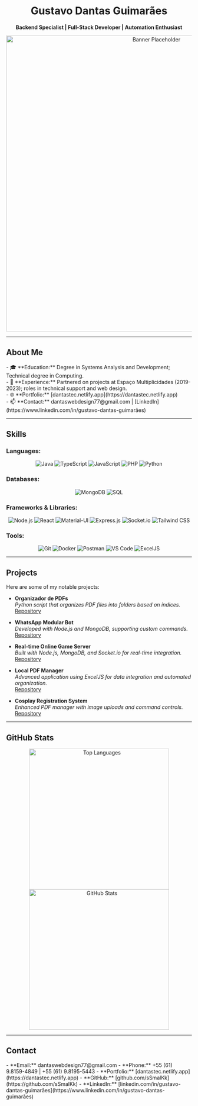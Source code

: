 <h1 align="center">Gustavo Dantas Guimarães</h1>
<p align="center">
  <b>Backend Specialist | Full-Stack Developer | Automation Enthusiast</b>
</p>

<p align="center">
  <img src="https://via.placeholder.com/800x300?text=Gustavo+Dantas+Guimar%C3%A3es" alt="Banner Placeholder" width="800px">
</p>

---

<h2>About Me</h2>
- 🎓 **Education:** Degree in Systems Analysis and Development; Technical degree in Computing.  </br>
- 💼 **Experience:** Partnered on projects at Espaço Multiplicidades (2019-2023); roles in technical support and web design.    </br>
- 🌐 **Portfolio:** [dantastec.netlify.app](https://dantastec.netlify.app)    </br>
- 📫 **Contact:** dantaswebdesign77@gmail.com | [LinkedIn](https://www.linkedin.com/in/gustavo-dantas-guimarães)    </br>

---

<h2>Skills</h2>

<h3>Languages:</h3>
<p align="center">
  <img alt="Java" src="https://img.shields.io/badge/Java-ED8B00?style=for-the-badge&logo=java&logoColor=white">
  <img alt="TypeScript" src="https://img.shields.io/badge/TypeScript-007ACC?style=for-the-badge&logo=typescript&logoColor=white">
  <img alt="JavaScript" src="https://img.shields.io/badge/JavaScript-F7DF1E?style=for-the-badge&logo=javascript&logoColor=black">
  <img alt="PHP" src="https://img.shields.io/badge/PHP-777BB4?style=for-the-badge&logo=php&logoColor=white">
  <img alt="Python" src="https://img.shields.io/badge/Python-3776AB?style=for-the-badge&logo=python&logoColor=white">
</p>

<h3>Databases:</h3>
<p align="center">
  <img alt="MongoDB" src="https://img.shields.io/badge/MongoDB-4EA94B?style=for-the-badge&logo=mongodb&logoColor=white">
  <img alt="SQL" src="https://img.shields.io/badge/SQL-4479A1?style=for-the-badge&logo=postgresql&logoColor=white">
</p>

<h3>Frameworks & Libraries:</h3>
<p align="center">
  <img alt="Node.js" src="https://img.shields.io/badge/Node.js-339933?style=for-the-badge&logo=nodedotjs&logoColor=white">
  <img alt="React" src="https://img.shields.io/badge/React-20232A?style=for-the-badge&logo=react&logoColor=61DAFB">
  <img alt="Material-UI" src="https://img.shields.io/badge/Material--UI-0081CB?style=for-the-badge&logo=material-ui&logoColor=white">
  <img alt="Express.js" src="https://img.shields.io/badge/Express.js-404D59?style=for-the-badge&logo=express&logoColor=white">
  <img alt="Socket.io" src="https://img.shields.io/badge/Socket.io-010101?style=for-the-badge&logo=socket.io&logoColor=white">
  <img alt="Tailwind CSS" src="https://img.shields.io/badge/Tailwind_CSS-38B2AC?style=for-the-badge&logo=tailwind-css&logoColor=white">
</p>

<h3>Tools:</h3>
<p align="center">
  <img alt="Git" src="https://img.shields.io/badge/Git-F05032?style=for-the-badge&logo=git&logoColor=white">
  <img alt="Docker" src="https://img.shields.io/badge/Docker-2496ED?style=for-the-badge&logo=docker&logoColor=white">
  <img alt="Postman" src="https://img.shields.io/badge/Postman-FF6C37?style=for-the-badge&logo=postman&logoColor=white">
  <img alt="VS Code" src="https://img.shields.io/badge/VS_Code-0078D4?style=for-the-badge&logo=visual-studio-code&logoColor=white">
  <img alt="ExcelJS" src="https://img.shields.io/badge/ExcelJS-217346?style=for-the-badge&logo=microsoft-excel&logoColor=white">
</p>

---

<h2>Projects</h2>
Here are some of my notable projects:

- **Organizador de PDFs**  
  *Python script that organizes PDF files into folders based on indices.*  
  [Repository](https://github.com/sSmalKk/organizador-pdfs)

- **WhatsApp Modular Bot**  
  *Developed with Node.js and MongoDB, supporting custom commands.*  
  [Repository](https://github.com/sSmalKk/whatsapp-modular-bot)

- **Real-time Online Game Server**  
  *Built with Node.js, MongoDB, and Socket.io for real-time integration.*  
  [Repository](https://github.com/sSmalKk/online-game-server)

- **Local PDF Manager**  
  *Advanced application using ExcelJS for data integration and automated organization.*  
  [Repository](https://github.com/sSmalKk/local-pdf-manager)

- **Cosplay Registration System**  
  *Enhanced PDF manager with image uploads and command controls.*  
  [Repository](https://github.com/sSmalKk/cosplay-registration-system)

---

<h2>GitHub Stats</h2>
<p align="center">
  <img width="380px" src="https://github-readme-stats.vercel.app/api/top-langs/?username=sSmalKk&layout=compact&theme=radical" alt="Top Languages">
  <img width="380px" src="https://github-readme-stats.vercel.app/api?username=sSmalKk&show_icons=true&theme=radical" alt="GitHub Stats">
</p>

---

<h2>Contact</h2>
- **Email:** dantaswebdesign77@gmail.com  
- **Phone:** +55 (61) 9.8159-4849 | +55 (61) 9.8195-5443  
- **Portfolio:** [dantastec.netlify.app](https://dantastec.netlify.app)  
- **GitHub:** [github.com/sSmalKk](https://github.com/sSmalKk)  
- **LinkedIn:** [linkedin.com/in/gustavo-dantas-guimarães](https://www.linkedin.com/in/gustavo-dantas-guimarães)  

